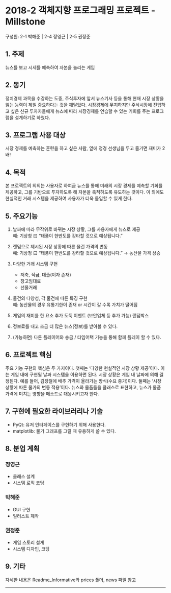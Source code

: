 # 2018-2 객체지향 프로그래밍 프로젝트 - **Millstone**
구성원: 2-1 박해준 | 2-4 정영근 | 2-5 권정준

## 1. 주제
뉴스를 보고 시세를 예측하여 자본을 늘리는 게임

## 2. 동기
정치경제 과목을 수강하는 도중, 주식투자에 앞서 뉴스기사 등을 통해 현재 시장 상황을 읽는 능력이 제일 중요하다는 것을 깨달았다. 시장경제에 무지하지만 주식시장에 진입하고 싶은 신규 투자자들에게 뉴스에 따라 시장경제를 연습할 수 있는 기회를 주는 프로그램을 설계하기로 하였다.

## 3. 프로그램 사용 대상
시장 경제를 예측하는 훈련을 하고 싶은 사람, 옆에 정경 선생님을 두고 즐기면 재미가 2배!

## 4. 목적
본 프로젝트의 의의는 사용자로 하여금 뉴스를 통해 미래의 시장 경제를 예측할 기회를 제공하고, 그를 기반으로 투자하도록 해 자본을 축적하도록 유도하는 것이다. 이 외에도 현실적인 거래 시스템을 제공하여 사용자가 더욱 몰입할 수 있게 한다.

## 5. 주요기능
1) 날짜에 따라 무작위로 바뀌는 시장 상황, 그를 사용자에게 뉴스로 제공  
예: 기상청 曰 “태풍이 한반도를 강타할 것으로 예상됩니다.”

2) 랜덤으로 제시된 시장 상황에 따른 물건 가격의 변동  
예: 기상청 曰 “태풍이 한반도를 강타할 것으로 예상됩니다.” → 농산물 가격 상승

3) 다양한 거래 시스템 구현
    - 저축, 적금, 대출(이자 존재)
    - 창고임대료
    - 선물거래

4) 물건의 다양성, 각 물건에 따른 특징 구현   
예: 농산물의 경우 유통기한이 존재 or  시간이 갈 수록 가치가 떨어짐

5) 게임의 재미를 한 요소 추가
도둑 이벤트 (보안업체 등 추가 가능)
랜덤박스

6) 정보료를 내고 조금 더 많은 뉴스(정보)를 받아볼 수 있다. 

7) (가능하면) 다른 플레이어와 송금 / 타임어택 기능을 통해 함께 플레이 할 수 있다.

## 6. 프로젝트 핵심
주요 기능 구현의 핵심은 두 가지이다. 첫째는 ‘다양한 현실적인 시장 상황 제공’이다. 이는 게임 내에 구현될 날짜 시스템을 이용하면 된다. 시장 상황은 게임 내 날짜에 의해 결정된다. 예를 들어, 김장철에 배추 가격이 올라가는 방식(수요 증가)이다. 둘째는 ‘시장 상황에 따른 물가의 변동 적용’이다. 뉴스와 물품들을 클래스로 표현하고, 뉴스가 물품 가격에 미치는 영향을 메소드로 대응시키고자 한다. 

## 7. 구현에 필요한 라이브러리나 기술
 * PyQt: 유저 인터페이스를 구현하기 위해 사용한다.  
 * matplotlib: 물가 그래프를 그릴 때 유용하게 쓸 수 있다. 

## 8. 분업 계획
### 정영근
 * 클래스 설계
 * 시스템 로직 코딩

### 박해준
 * GUI 구현
 * 일러스트 제작

### 권정준
 * 게임 스토리 설계
 * 시스템 디자인, 코딩

## 9. 기타
자세한 내용은 Readme_Informative와 prices 폴더, news 파일 참고

<hr>